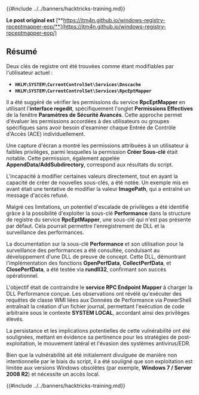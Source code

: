 {{#include ../../banners/hacktricks-training.md}}

**Le post original est** [**https://itm4n.github.io/windows-registry-rpceptmapper-eop/**](https://itm4n.github.io/windows-registry-rpceptmapper-eop/)

## Résumé

Deux clés de registre ont été trouvées comme étant modifiables par l'utilisateur actuel :

- **`HKLM\SYSTEM\CurrentControlSet\Services\Dnscache`**
- **`HKLM\SYSTEM\CurrentControlSet\Services\RpcEptMapper`**

Il a été suggéré de vérifier les permissions du service **RpcEptMapper** en utilisant l'**interface regedit**, spécifiquement l'onglet **Permissions Effectives** de la fenêtre **Paramètres de Sécurité Avancés**. Cette approche permet d'évaluer les permissions accordées à des utilisateurs ou groupes spécifiques sans avoir besoin d'examiner chaque Entrée de Contrôle d'Accès (ACE) individuellement.

Une capture d'écran a montré les permissions attribuées à un utilisateur à faibles privilèges, parmi lesquelles la permission **Créer Sous-clé** était notable. Cette permission, également appelée **AppendData/AddSubdirectory**, correspond aux résultats du script.

L'incapacité à modifier certaines valeurs directement, tout en ayant la capacité de créer de nouvelles sous-clés, a été notée. Un exemple mis en avant était une tentative de modifier la valeur **ImagePath**, qui a entraîné un message d'accès refusé.

Malgré ces limitations, un potentiel d'escalade de privilèges a été identifié grâce à la possibilité d'exploiter la sous-clé **Performance** dans la structure de registre du service **RpcEptMapper**, une sous-clé qui n'est pas présente par défaut. Cela pourrait permettre l'enregistrement de DLL et la surveillance des performances.

La documentation sur la sous-clé **Performance** et son utilisation pour la surveillance des performances a été consultée, conduisant au développement d'une DLL de preuve de concept. Cette DLL, démontrant l'implémentation des fonctions **OpenPerfData**, **CollectPerfData**, et **ClosePerfData**, a été testée via **rundll32**, confirmant son succès opérationnel.

L'objectif était de contraindre le **service RPC Endpoint Mapper** à charger la DLL Performance conçue. Les observations ont révélé qu'exécuter des requêtes de classe WMI liées aux Données de Performance via PowerShell entraînait la création d'un fichier journal, permettant l'exécution de code arbitraire sous le contexte **SYSTEM LOCAL**, accordant ainsi des privilèges élevés.

La persistance et les implications potentielles de cette vulnérabilité ont été soulignées, mettant en évidence sa pertinence pour les stratégies de post-exploitation, le mouvement latéral et l'évasion des systèmes antivirus/EDR.

Bien que la vulnérabilité ait été initialement divulguée de manière non intentionnelle par le biais du script, il a été souligné que son exploitation est limitée aux versions Windows obsolètes (par exemple, **Windows 7 / Server 2008 R2**) et nécessite un accès local.

{{#include ../../banners/hacktricks-training.md}}
